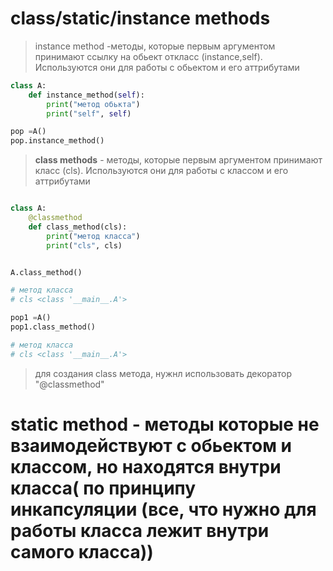 # class/static/instance methods
> instance method -методы, которые первым аргументом принимают ссылку на обьект откласс (instance,self).  Используются они для работы с обьектом и его аттрибутами


```py
class A:
    def instance_method(self):
        print("метод обькта")
        print("self", self)

pop =A()
pop.instance_method()
```

>  **class methods** - методы, которые первым аргументом принимают класс (cls).  Используются они для работы с классом и его аттрибутами

```py

class A:
    @classmethod
    def class_method(cls):
        print("метод класса")
        print("cls", cls)


A.class_method()

# метод класса
# cls <class '__main__.A'>

pop1 =A()
pop1.class_method()

# метод класса
# cls <class '__main__.A'>
```

> для создания class метода, нужнл использовать декоратор "@classmethod"


# **static method** - методы которые не взаимодействуют с обьектом и классом, но находятся внутри класса( по принципу инкапсуляции (все, что нужно для работы класса лежит внутри самого класса))

